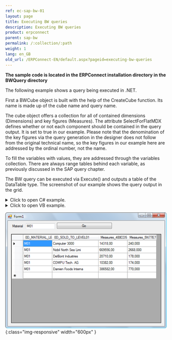 ```yaml
---
ref: ec-sap-bw-01
layout: page
title: Executing BW queries
description: Executing BW queries
product: erpconnect
parent: sap-bw
permalink: /:collection/:path
weight: 1
lang: en_GB
old_url: /ERPConnect-EN/default.aspx?pageid=executing-bw-queries
---
```


**The sample code is located in the ERPConnect installation directory in the BWQuery directory** 

The following example shows a query being executed in .NET.

First a BWCube object is built with the help of the CreateCube function. Its name is made up of the cube name and query name.

The cube object offers a collection for all of contained dimensions (Dimensions) and key figures (Measures). The attribute SelectForFlatMDX defines whether or not each component should be contained in the query output. It is set to true in our example. Please note that the denomination of the key figures via the query generation in the designer does not follow from the original technical name, so the key figures in our example here are addressed by the ordinal number, not the name.

To fill the variables with values, they are addressed through the variables collection. There are always range tables behind each variable, as previously discussed in the SAP query chapter.

The BW query can be executed via Execute() and outputs a table of the DataTable type. The screenshot of our example shows the query output in the grid.


<details>
<summary>Click to open C# example.</summary>
{% highlight csharp %}
private void Go_Click(object sender, System.EventArgs e)
       {
           using (R3Connection con = new R3Connection())
           {
               con.UserName = "erpconnect";
               con.Password = "pass";
               con.Language = "DE";
               con.Client = "800";
               con.Host = "sapserver";
               con.SystemNumber = 11;
 
               con.Open(false);
 
               BWCube query = con.CreateBWCube("0D_DECU/ZSIMPLEQUERY");
               query.Dimensions["0D_MATERIAL"].SelectForFlatMDX = true;
               query.Dimensions["0D_SOLD_TO"].SelectForFlatMDX = true;
               query.Measures[0].SelectForFlatMDX = true;
               query.Measures[1].SelectForFlatMDX = true;
 
               query.Variables["MAT01"].SingleRange.LowValue = this.txtMatNr.Text;
 
               this.dataGrid1.DataSource = query.Execute();
           }
       }
{% endhighlight %}
</details>

<details>
<summary>Click to open VB example.</summary>
{% highlight visualbasic %}
Private Sub Go_Click(ByVal sender As Object, ByVal e As System.EventArgs)
 
    Using con As R3Connection = New R3Connection
 
 
        con.UserName = "erpconnect"
        con.Password = "pass"
        con.Language = "DE"
        con.Client = "800"
        con.Host = "sapserver"
        con.SystemNumber = 11
 
        con.Open(False)
 
        Dim query As BWCube = _
           con.CreateBWCube("0D_DECU/ZSIMPLEQUERY")
 
        query.Dimensions("0D_MATERIAL").SelectForFlatMDX = True
        query.Dimensions("0D_SOLD_TO").SelectForFlatMDX = True
        query.Measures(0).SelectForFlatMDX = True
        query.Measures(1).SelectForFlatMDX = True
        query.Variables("MAT01").SingleRange.LowValue = _ Me.txtMatNr.Text
        Me.dataGrid1.DataSource = query.Execute
    End Using
 
End Sub
{% endhighlight %}
</details>

![BW-002](/img/content/BW-002.png){:class="img-responsive" width="600px" }

